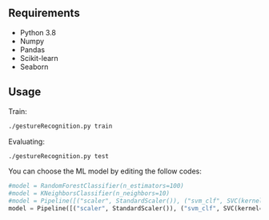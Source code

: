 
## Requirements

- Python 3.8
- Numpy
- Pandas
- Scikit-learn
- Seaborn

## Usage

Train:

```bash
./gestureRecognition.py train
```

Evaluating:

```bash
./gestureRecognition.py test
```

You can choose the ML model by editing the follow codes:
```python
#model = RandomForestClassifier(n_estimators=100)
#model = KNeighborsClassifier(n_neighbors=10)
#model = Pipeline([("scaler", StandardScaler()), ("svm_clf", SVC(kernel="rbf", gamma=1, C=1))])
model = Pipeline([("scaler", StandardScaler()), ("svm_clf", SVC(kernel="poly", degree=3, coef0=1, C=3))])
```
